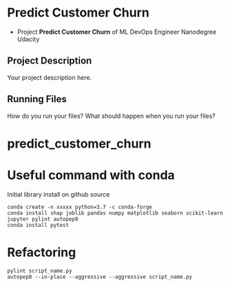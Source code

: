 # Predict Customer Churn

- Project **Predict Customer Churn** of ML DevOps Engineer Nanodegree Udacity

## Project Description
Your project description here.


## Running Files
How do you run your files? What should happen when you run your files?


# predict_customer_churn


# Useful command with conda


Initial library install on github source

```
conda create -n xxxxx python=3.7 -c conda-forge
conda install shap joblib pandas numpy matplotlib seaborn scikit-learn jupyter pylint autopep8
conda install pytest
````

# Refactoring

```
pylint script_name.py
autopep8 --in-place --aggressive --aggressive script_name.py
```